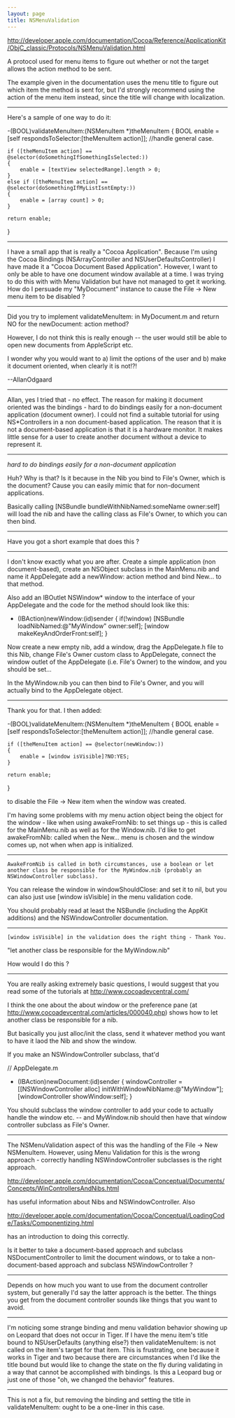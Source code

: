```yaml
---
layout: page
title: NSMenuValidation
---
```


http://developer.apple.com/documentation/Cocoa/Reference/ApplicationKit/ObjC_classic/Protocols/NSMenuValidation.html

A protocol used for menu items to figure out whether or not the target allows the action method to be sent.

The example given in the documentation uses the menu title to figure out which item the method is sent for, but I'd strongly recommend using the action of the menu item instead, since the title will change with localization.

----

Here's a sample of one way to do it:

    

-(BOOL)validateMenuItem:(NSMenuItem *)theMenuItem
{
    BOOL enable = [self respondsToSelector:[theMenuItem action]]; //handle general case.

    if ([theMenuItem action] == @selector(doSomethingIfSomethingIsSelected:))
    {
        enable = [textView selectedRange].length > 0;
    }
    else if ([theMenuItem action] == @selector(doSomethingIfMyListIsntEmpty:))
    {
        enable = [array count] > 0;
    }
    
    return enable;
}



----

I have a small app that is really a "Cocoa Application". Because I'm using the Cocoa Bindings (NSArrayController and NSUserDefaultsController) I have made it a "Cocoa Document Based Application". However, I want to only be able to have one document window available at a time. I was trying to do this with with Menu Validation but have not managed to get it working. How do I persuade my "MyDocument" instance to cause the File -> New menu item to be disabled ?

----

Did you try to implement     validateMenuItem: in MyDocument.m and return     NO for the     newDocument: action method?

However, I do not think this is really enough -- the user would still be able to open new documents from AppleScript etc.

I wonder why you would want to a) limit the options of the user and b) make it document oriented, when clearly it is not!?!

--AllanOdgaard

----

Allan, yes I tried that - no effect. The reason for making it document oriented was the bindings - hard to do bindings easily for a non-document application (document owner). 
I could not find a suitable tutorial for using NS*Controllers in a non document-based application.
The reason  that it is not a document-based application is that it is a hardware monitor. It makes little sense for a user to create another document without a device to represent it.

----

*hard to do bindings easily for a non-document application*

Huh? Why is that? Is it because in the Nib you bind to File's Owner, which is the document? Cause you can easily mimic that for non-document applications.

Basically calling     [NSBundle bundleWithNibNamed:someName owner:self] will load the nib and have the calling class as File's Owner, to which you can then bind.

----

Have you got a short example that does this ? 

----

I don't know exactly what you are after. Create a simple application (non document-based), create an NSObject subclass in the MainMenu.nib and name it AppDelegate add a newWindow: action method and bind New... to that method.

Also add an     IBOutlet NSWindow* window to the interface of your AppDelegate and the code for the method should look like this:
    
- (IBAction)newWindow:(id)sender
{
   if(!window)
      [NSBundle loadNibNamed:@"MyWindow" owner:self];
   [window makeKeyAndOrderFront:self];
}


Now create a new empty nib, add a window, drag the AppDelegate.h file to this Nib, change File's Owner custom class to AppDelegate, connect the window outlet of the AppDelegate (i.e. File's Owner) to the window, and you should be set...

In the MyWindow.nib you can then bind to File's Owner, and you will actually bind to the AppDelegate object.

----

Thank you for that. I then added:

    

-(BOOL)validateMenuItem:(NSMenuItem *)theMenuItem
{
    BOOL enable = [self respondsToSelector:[theMenuItem action]]; //handle general case.

    if ([theMenuItem action] == @selector(newWindow:))
    {
        enable = [window isVisible]?NO:YES;
    }
    
    return enable;
}



to disable the File -> New item when the window was created.

I'm having some problems with my menu action object being the object for the window - like when using     awakeFromNib: to set things up - this is called for the MainMenu.nib as well as for the Window.nib. I'd like to get     awakeFromNib: called when the New... menu is chosen and the window comes up, not when when app is initialized.

----

    AwakeFromNib is called in both circumstances, use a boolean or let another class be responsible for the MyWindow.nib (probably an     NSWindowController subclass).

You can release the window in     windowShouldClose: and set it to     nil, but you can also just use     [window isVisible] in the menu validation code.

You should probably read at least the NSBundle (including the AppKit additions) and the NSWindowController documentation.

----

    [window isVisible] in the validation does the right thing - Thank You.

"let another class be responsible for the MyWindow.nib"

How would I do this ?

----

You are really asking extremely basic questions, I would suggest that you read some of the tutorials at http://www.cocoadevcentral.com/

I think the one about the about window or the preference pane (at http://www.cocoadevcentral.com/articles/000040.php) shows how to let another class be responsible for a nib.

But basically you just alloc/init the class, send it whatever method you want to have it laod the Nib and show the window.

If you make an NSWindowController subclass, that'd
    
// AppDelegate.m
- (IBAction)newDocument:(id)sender
{
   windowController = [[NSWindowController alloc] initWithWindowNibName:@"MyWindow"];
   [windowController showWindow:self];
}


You should subclass the window controller to add your code to actually handle the window etc. -- and MyWindow.nib should then have that window controller subclass as File's Owner.

----

The NSMenuValidation aspect of this was the handling of the File -> New NSMenuItem. However, using Menu Validation for this is the wrong approach - correctly handling NSWindowController subclasses is the right approach.

http://developer.apple.com/documentation/Cocoa/Conceptual/Documents/Concepts/WinControllersAndNibs.html

has useful information about Nibs and NSWindowController. Also

http://developer.apple.com/documentation/Cocoa/Conceptual/LoadingCode/Tasks/Componentizing.html

has an introduction to doing this correctly.

Is it better to take a document-based approach and subclass NSDocumentController to limit the document windows, or to take a non-document-based approach and subclass NSWindowController ?

----

Depends on how much you want to use from the document controller system, but generally I'd say the latter approach is the better. The things you get from the document controller sounds like things that you want to avoid.

----

I'm noticing some strange binding and menu validation behavior showing up on Leopard that does not occur in Tiger. If I have the menu item's title bound to NSUserDefaults (anything else?) then validateMenuItem: is not called on the item's target for that item. This is frustrating, one because it works in Tiger and two because there are circumstances when I'd like the title bound but would like to change the state on the fly during validating in a way that cannot be accomplished with bindings. Is this a Leopard bug or just one of those "oh, we changed the behavior" features.

----
This is not a fix, but removing the binding and setting the title in     validateMenuItem: ought to be a one-liner in this case.

